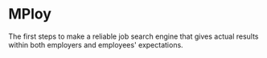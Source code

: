 # MPloy
The first steps to make a reliable job search engine that gives actual results within both employers and employees' expectations.
